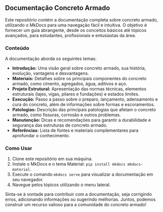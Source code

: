 ## Documentação Concreto Armado

Este repositório contém a documentação completa sobre concreto armado, utilizando o MkDocs para uma navegação fácil e intuitiva. O objetivo é fornecer um guia abrangente, desde os conceitos básicos até tópicos avançados, para estudantes, profissionais e entusiastas da área.

### Conteúdo

A documentação aborda os seguintes temas:

* **Introdução:** Uma visão geral sobre concreto armado, sua história, evolução, vantagens e desvantagens.
* **Materiais:** Detalhes sobre os principais componentes do concreto armado, como cimento, agregados, água, aditivos e aço.
* **Projeto Estrutural:** Apresentação das normas técnicas, elementos estruturais (lajes, vigas, pilares e fundações) e estados limites.
* **Execução:** Passo a passo sobre o preparo, lançamento, adensamento e cura do concreto, além de informações sobre formas e escoramentos.
* **Patologias:** Descrição das principais patologias que afetam o concreto armado, como fissuras, corrosão e outros problemas.
* **Manutenção:** Dicas e recomendações para garantir a durabilidade e segurança das estruturas de concreto armado.
* **Referências:** Lista de fontes e materiais complementares para aprofundar o conhecimento.

### Como Usar

1. Clone este repositório em sua máquina.
2. Instale o MkDocs e o tema Material: `pip install mkdocs mkdocs-material`.
3. Execute o comando `mkdocs serve` para visualizar a documentação em seu navegador.
4. Navegue pelos tópicos utilizando o menu lateral.

Sinta-se à vontade para contribuir com a documentação, seja corrigindo erros, adicionando informações ou sugerindo melhorias. Juntos, podemos construir um recurso valioso para a comunidade do concreto armado!
